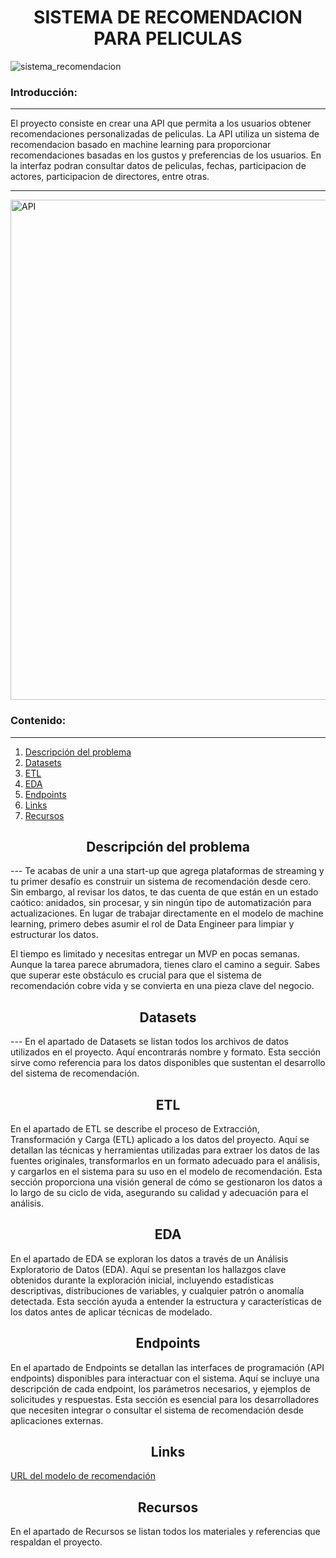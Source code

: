 <h1 align= 'center'> SISTEMA DE RECOMENDACION PARA PELICULAS </h1>

![sistema_recomendacion](https://www.techopedia.com/es/wp-content/uploads/sites/4/2024/02/understandable_ai-1-scaled.jpeg)

### Introducción:
---
El proyecto consiste en crear una API que permita a los usuarios obtener recomendaciones personalizadas de peliculas. La API utiliza un sistema de recomendacion basado en machine learning para proporcionar recomendaciones basadas en los gustos y preferencias de los usuarios. En la interfaz podran consultar datos de peliculas, fechas, participacion de actores, participacion de directores, entre otras.

---
<img src="https://www.bernanetwork.com/img/20221024_635708381cc8e.jpg" alt="API" width="600" height="800"/>


### Contenido:
---
1. [Descripción del problema](#descripcion-del-problema)
2. [Datasets](#datasets)
3. [ETL](#etl)
4. [EDA](#eda)
5. [Endpoints](#endpoints)
6. [Links](#links)
7. [Recursos](#recursos)

<h2 align= 'center'> Descripción del problema </h2>
---
Te acabas de unir a una start-up que agrega plataformas de streaming y tu primer desafío es construir un sistema de recomendación desde cero. Sin embargo, al revisar los datos, te das cuenta de que están en un estado caótico: anidados, sin procesar, y sin ningún tipo de automatización para actualizaciones. En lugar de trabajar directamente en el modelo de machine learning, primero debes asumir el rol de Data Engineer para limpiar y estructurar los datos.

El tiempo es limitado y necesitas entregar un MVP en pocas semanas. Aunque la tarea parece abrumadora, tienes claro el camino a seguir. Sabes que superar este obstáculo es crucial para que el sistema de recomendación cobre vida y se convierta en una pieza clave del negocio.

<h2 align= 'center'> Datasets </h2>
---
En el apartado de Datasets se listan todos los archivos de datos utilizados en el proyecto. Aquí encontrarás nombre y formato. Esta sección sirve como referencia para los datos disponibles que sustentan el desarrollo del sistema de recomendación.

<h2 align= 'center'> ETL </h2>

En el apartado de ETL se describe el proceso de Extracción, Transformación y Carga (ETL) aplicado a los datos del proyecto. Aquí se detallan las técnicas y herramientas utilizadas para extraer los datos de las fuentes originales, transformarlos en un formato adecuado para el análisis, y cargarlos en el sistema para su uso en el modelo de recomendación. Esta sección proporciona una visión general de cómo se gestionaron los datos a lo largo de su ciclo de vida, asegurando su calidad y adecuación para el análisis.

<h2 align= 'center'> EDA </h2>

En el apartado de EDA se exploran los datos a través de un Análisis Exploratorio de Datos (EDA). Aquí se presentan los hallazgos clave obtenidos durante la exploración inicial, incluyendo estadísticas descriptivas, distribuciones de variables, y cualquier patrón o anomalía detectada. Esta sección ayuda a entender la estructura y características de los datos antes de aplicar técnicas de modelado.

<h2 align= 'center'> Endpoints </h2>

En el apartado de Endpoints se detallan las interfaces de programación (API endpoints) disponibles para interactuar con el sistema. Aquí se incluye una descripción de cada endpoint, los parámetros necesarios, y ejemplos de solicitudes y respuestas. Esta sección es esencial para los desarrolladores que necesiten integrar o consultar el sistema de recomendación desde aplicaciones externas.

<h2 align= 'center'> Links </h2>

[URL del modelo de recomendación](https://proyecto-recomendacion-peliculas.onrender.com)

<h2 align= 'center'> Recursos </h2>

En el apartado de Recursos se listan todos los materiales y referencias que respaldan el proyecto.